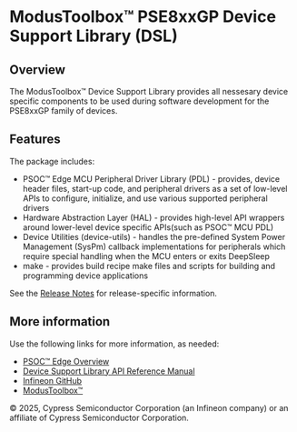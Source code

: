 # ModusToolbox™ PSE8xxGP Device Support Library (DSL)

## Overview

The ModusToolbox™ Device Support Library provides all nessesary device specific components to be used during software development for the PSE8xxGP family of devices.

## Features
The package includes:
*  PSOC™ Edge MCU Peripheral Driver Library (PDL) - provides, device header files, start-up code, and peripheral drivers as a set of low-level APIs to configure, initialize, and use various supported peripheral drivers
* Hardware Abstraction Layer (HAL) - provides high-level API wrappers around lower-level device specific APIs(such as PSOC™ MCU PDL)
* Device Utilities (device-utils) - handles the pre-defined System Power Management (SysPm) callback implementations for peripherals which require special handling when the MCU enters or exits
DeepSleep
* make - provides build recipe make files and scripts for building and programming device applications

See the [Release Notes](./RELEASE.md) for release-specific information.

## More information
Use the following links for more information, as needed:
* [PSOC™ Edge Overview](https://www.infineon.com/products/microcontroller/32-bit-psoc-arm-cortex/32-bit-psoc-edge-arm)
* [Device Support Library API Reference Manual](https://infineon.github.io/mtb-dsl-pse8xxgp/html/index.html)
* [Infineon GitHub](https://github.com/infineon)
* [ModusToolbox™](https://www.infineon.com/design-resources/development-tools/sdk/modustoolbox-software)

© 2025, Cypress Semiconductor Corporation (an Infineon company) or an affiliate of Cypress Semiconductor Corporation.